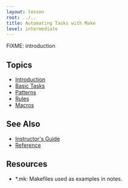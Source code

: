 ```yaml
---
layout: lesson
root: ../..
title: Automating Tasks with Make
level: intermediate
---
```

FIXME: introduction

Topics
------
*   [Introduction](00-intro.html)
*   [Basic Tasks](01-basics.html)
*   [Patterns](02-patterns.html)
*   [Rules](03-rules.html)
*   [Macros](04-macros.html)

See Also
--------
*   [Instructor's Guide](guide.html)
*   [Reference](reference.html)

Resources
---------
*   \*.mk: Makefiles used as examples in notes.
